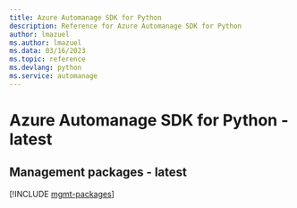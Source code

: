 ```yaml
---
title: Azure Automanage SDK for Python
description: Reference for Azure Automanage SDK for Python
author: lmazuel
ms.author: lmazuel
ms.data: 03/16/2023
ms.topic: reference
ms.devlang: python
ms.service: automanage
---
```

# Azure Automanage SDK for Python - latest

## Management packages - latest
[!INCLUDE [mgmt-packages](automanage-mgmt-index.md)]